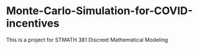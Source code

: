 # Monte-Carlo-Simulation-for-COVID-incentives
This is a project for STMATH 381 Discreet Mathematical Modeling
